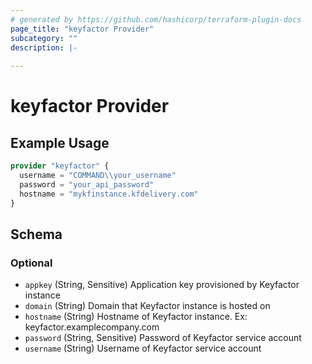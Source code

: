 ```yaml
---
# generated by https://github.com/hashicorp/terraform-plugin-docs
page_title: "keyfactor Provider"
subcategory: ""
description: |-
  
---
```


# keyfactor Provider



## Example Usage

```terraform
provider "keyfactor" {
  username = "COMMAND\\your_username"
  password = "your_api_password"
  hostname = "mykfinstance.kfdelivery.com"
}
```

<!-- schema generated by tfplugindocs -->
## Schema

### Optional

- `appkey` (String, Sensitive) Application key provisioned by Keyfactor instance
- `domain` (String) Domain that Keyfactor instance is hosted on
- `hostname` (String) Hostname of Keyfactor instance. Ex: keyfactor.examplecompany.com
- `password` (String, Sensitive) Password of Keyfactor service account
- `username` (String) Username of Keyfactor service account
